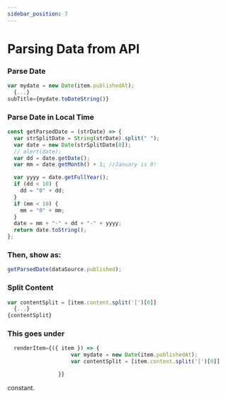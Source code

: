 ```yaml
---
sidebar_position: 7
---
```


# Parsing Data from API

### Parse Date

```jsx
var mydate = new Date(item.publishedAt);
  {...}
subTitle={mydate.toDateString()}

```

### Parse Date in Local Time

```jsx
const getParsedDate = (strDate) => {
  var strSplitDate = String(strDate).split(" ");
  var date = new Date(strSplitDate[0]);
  // alert(date);
  var dd = date.getDate();
  var mm = date.getMonth() + 1; //January is 0!

  var yyyy = date.getFullYear();
  if (dd < 10) {
    dd = "0" + dd;
  }
  if (mm < 10) {
    mm = "0" + mm;
  }
  date = mm + "-" + dd + "-" + yyyy;
  return date.toString();
};
```

### Then, show as:

```jsx
getParsedDate(dataSource.published);
```

### Split Content

```jsx
var contentSplit = [item.content.split('[')[0]]
  {...}
{contentSplit}

```

### This goes under

```jsx
  renderItem={({ item }) => {
                    var mydate = new Date(item.publishedAt);
                    var contentSplit = [item.content.split('[')[0]]

                }}
```

constant.

